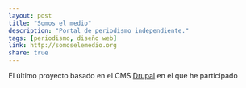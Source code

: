 ```yaml
---
layout: post
title: "Somos el medio"
description: "Portal de periodismo independiente."
tags: [periodismo, diseño web]
link: http://somoselemedio.org  
share: true
---
```


El último proyecto basado en el CMS [Drupal](www.drupal.org) en el que he participado
